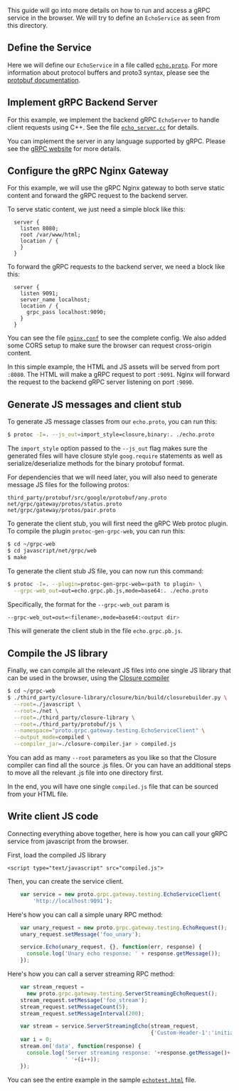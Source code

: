 This guide will go into more details on how to run and access a gRPC service in
the browser. We will try to define an `EchoService` as seen from this
directory.


## Define the Service

Here we will define our `EchoService` in a file called
[`echo.proto`](echo.proto). For more information about protocol buffers and
proto3 syntax, please see the [protobuf documentation][].



## Implement gRPC Backend Server

For this example, we implement the backend gRPC `EchoServer` to handle client
requests using C++. See the file [`echo_server.cc`](echo_server.cc) for
details.

You can implement the server in any language supported by gRPC. Please see
the [gRPC website][] for more details.



## Configure the gRPC Nginx Gateway

For this example, we will use the gRPC Nginx gateway to both serve static
content and forward the gRPC request to the backend server.

To serve static content, we just need a simple block like this:

```
  server {
    listen 8080;
    root /var/www/html;
    location / {
    }
  }
```

To forward the gRPC requests to the backend server, we need a block like
this:

```
  server {
    listen 9091;
    server_name localhost;
    location / {
      grpc_pass localhost:9090;
    }
  }
```

You can see the file [`nginx.conf`](nginx.conf) to see the complete config.
We also added some CORS setup to make sure the browser can request
cross-origin content.


In this simple example, the HTML and JS assets will be served from port
`:8080`. The HTML will make a gRPC request to port `:9091`. Nginx will
forward the request to the backend gRPC server listening on port `:9090`.



## Generate JS messages and client stub


To generate JS message classes from our `echo.proto`, you can run this:

```sh
$ protoc -I=. --js_out=import_style=closure,binary:. ./echo.proto
```

The `import_style` option passed to the `--js_out` flag makes sure the
generated files will have closure style `goog.require` statements as well
as serialize/deserialize methods for the binary protobuf format.

For dependencies that we will need later, you will also need to generate
message JS files for the following protos:
```
third_party/protobuf/src/google/protobuf/any.proto
net/grpc/gateway/protos/status.proto
net/grpc/gateway/protos/pair.proto
```


To generate the client stub, you will first need the gRPC Web protoc plugin.
To compile the plugin `protoc-gen-grpc-web`, you can run this:

```sh
$ cd ~/grpc-web
$ cd javascript/net/grpc/web
$ make
```

To generate the client stub JS file, you can now run this command:

```sh
$ protoc -I=. --plugin=protoc-gen-grpc-web=<path to plugin> \
  --grpc-web_out=out=echo.grpc.pb.js,mode=base64:. ./echo.proto
```

Specifically, the format for the `--grpc-web_out` param is

```sh
--grpc-web_out=out=<filename>,mode=base64:<output dir>
```

This will generate the client stub in the file `echo.grpc.pb.js`.


## Compile the JS library


Finally, we can compile all the relevant JS files into one single JS library
that can be used in the browser, using the [Closure compiler][]

```sh
$ cd ~/grpc-web
$ ./third_party/closure-library/closure/bin/build/closurebuilder.py \
  --root=./javascript \
  --root=./net \
  --root=./third_party/closure-library \
  --root=./third_party/protobuf/js \
  --namespace="proto.grpc.gateway.testing.EchoServiceClient" \
  --output_mode=compiled \
  --compiler_jar=./closure-compiler.jar > compiled.js
```

You can add as many `--root` parameters as you like so that the Closure
compiler can find all the source .js files. Or you can have an additional steps
to move all the relevant .js file into one directory first.

In the end, you will have one single `compiled.js` file that can be sourced
from your HTML file.


## Write client JS code


Connecting everything above together, here is how you can call your gRPC
service from javascript from the browser.

First, load the compiled JS library

```
<script type="text/javascript" src="compiled.js">
```

Then, you can create the service client.

```js
    var service = new proto.grpc.gateway.testing.EchoServiceClient(
        'http://localhost:9091');
```


Here's how you can call a simple unary RPC method:

```js
    var unary_request = new proto.grpc.gateway.testing.EchoRequest();
    unary_request.setMessage('foo_unary');

    service.Echo(unary_request, {}, function(err, response) {
      console.log('Unary echo response: ' + response.getMessage());
    });
```

Here's how you can call a server streaming RPC method:

```js
    var stream_request =
      new proto.grpc.gateway.testing.ServerStreamingEchoRequest();
    stream_request.setMessage('foo_stream');
    stream_request.setMessageCount(5);
    stream_request.setMessageInterval(200);

    var stream = service.ServerStreamingEcho(stream_request,
                                             {'Custom-Header-1':'initial'});
    var i = 0;
    stream.on('data', function(response) {
      console.log('Server streaming response: '+response.getMessage()+
                  ' '+(i++));
    });
```

You can see the entire example in the sample [`echotest.html`](echotest.html)
file.


[protobuf documentation]:https://developers.google.com/protocol-buffers/
[gRPC website]:http://grpc.io
[Closure compiler]:https://developers.google.com/closure/compiler/
